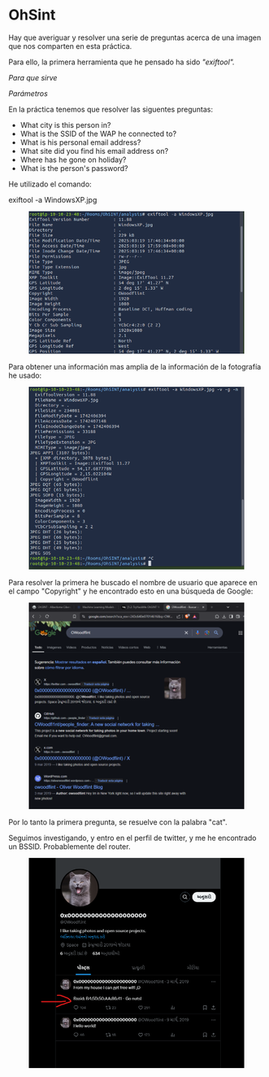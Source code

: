 # OhSint

Hay que averiguar y resolver una serie de preguntas acerca de una imagen que nos comparten en esta práctica.

Para ello, la primera herramienta que he pensado ha  sido _"exiftool"._

_Para que sirve_

_Parámetros_



En la práctica tenemos que resolver las siguentes preguntas:

* What city is this person in?
* What is the SSID of the WAP he connected to?
* What is his personal email address?
* What site did you find his email address on?
* Where has he gone on holiday?
* What is the person's password?

He utilizado el comando:

exiftool -a WindowsXP.jpg

<figure><img src="../.gitbook/assets/image (22).png" alt=""><figcaption></figcaption></figure>

Para obtener una información mas amplia de la información de la fotografía he usado:

<figure><img src="../.gitbook/assets/image (4) (1).png" alt=""><figcaption></figcaption></figure>

Para resolver la primera he buscado el nombre de usuario que aparece en el campo "Copyright" y he encontrado esto en una búsqueda de Google:

<figure><img src="../.gitbook/assets/image (5) (1).png" alt=""><figcaption></figcaption></figure>

Por lo tanto la primera pregunta, se resuelve con la palabra "cat".

Seguimos investigando, y entro en el perfil de twitter, y me he encontrado un BSSID. Probablemente del router.

<figure><img src="../.gitbook/assets/image (6) (1).png" alt=""><figcaption></figcaption></figure>

